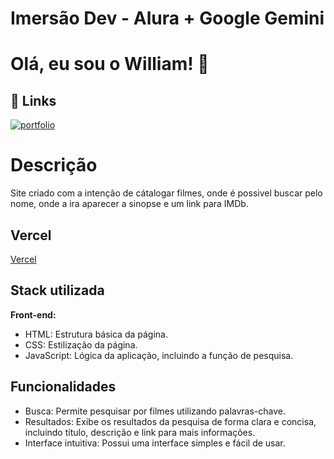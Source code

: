 
# Imersão Dev - Alura + Google Gemini
# Olá, eu sou o William! 👋

## 🔗 Links
[![portfolio](https://img.shields.io/badge/my_portfolio-000?style=for-the-badge&logo=ko-fi&logoColor=white)](https://github.com/williamhirdes)

# Descrição
Site criado com a intenção de cátalogar filmes, onde é possivel buscar pelo nome, onde a ira aparecer a sinopse e um link para IMDb.

## Vercel
[Vercel](https://projeto-imersao-alura-two.vercel.app)

## Stack utilizada

**Front-end:**
* HTML: Estrutura básica da página.
* CSS: Estilização da página.
* JavaScript: Lógica da aplicação, incluindo a função de pesquisa.



## Funcionalidades

* Busca: Permite pesquisar por filmes utilizando palavras-chave.
* Resultados: Exibe os resultados da pesquisa de forma clara e concisa, incluindo título, descrição e link para mais informações.
* Interface intuitiva: Possui uma interface simples e fácil de usar.





